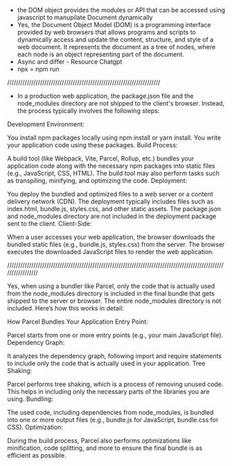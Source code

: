 * the DOM object provides the modules or API that can be accessed using javascript to manupilate Document dynamically 
* Yes, the Document Object Model (DOM) is a programming interface provided by web browsers that allows programs and scripts to dynamically access and update the content, structure, and style of a web document. It represents the document as a tree of nodes, where each node is an object representing part of the document.
* Async and differ - Resource Chatgpt
* npx = npm run












//////////////////////////////////////////////////////////////////////


* In a production web application, the package.json file and the node_modules directory are not shipped to the client's browser. Instead, the process typically involves the following steps:

Development Environment:

You install npm packages locally using npm install or yarn install.
You write your application code using these packages.
Build Process:

A build tool (like Webpack, Vite, Parcel, Rollup, etc.) bundles your application code along with the necessary npm packages into static files (e.g., JavaScript, CSS, HTML).
The build tool may also perform tasks such as transpiling, minifying, and optimizing the code.
Deployment:

You deploy the bundled and optimized files to a web server or a content delivery network (CDN).
The deployment typically includes files such as index.html, bundle.js, styles.css, and other static assets.
The package.json and node_modules directory are not included in the deployment package sent to the client.
Client-Side:

When a user accesses your web application, the browser downloads the bundled static files (e.g., bundle.js, styles.css) from the server.
The browser executes the downloaded JavaScript files to render the web application.

/////////////////////////////////////////////////////////////////////////////////////////////////////////////////

Yes, when using a bundler like Parcel, only the code that is actually used from the node_modules directory is included in the final bundle that gets shipped to the server or browser. The entire node_modules directory is not included. Here’s how this works in detail:

How Parcel Bundles Your Application
Entry Point:

Parcel starts from one or more entry points (e.g., your main JavaScript file).
Dependency Graph:

It analyzes the dependency graph, following import and require statements to include only the code that is actually used in your application.
Tree Shaking:

Parcel performs tree shaking, which is a process of removing unused code. This helps in including only the necessary parts of the libraries you are using.
Bundling:

The used code, including dependencies from node_modules, is bundled into one or more output files (e.g., bundle.js for JavaScript, bundle.css for CSS).
Optimization:

During the build process, Parcel also performs optimizations like minification, code splitting, and more to ensure the final bundle is as efficient as possible.

